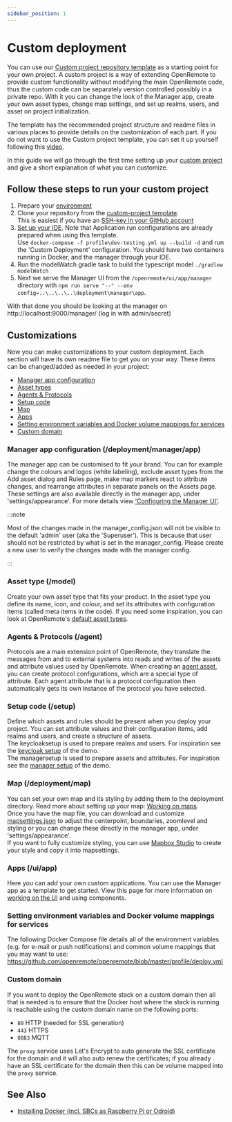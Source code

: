 ```yaml
---
sidebar_position: 1
---
```


# Custom deployment

You can use our [Custom project repository template](https://github.com/openremote/custom-project) as a starting point for your own project. A custom project is a way of extending OpenRemote to provide custom functionality without modifying the main OpenRemote code, thus the custom code can be separately version controlled possibly in a private repo. With it you can change the look of the Manager app, create your own asset types, change map settings, and set up realms, users, and asset on project initialization. 

The template has the recommended project structure and readme files in various places to provide details on the customization of each part. If you do not want to use the Custom project template, you can set it up yourself following this [video](https://www.youtube.com/watch?v=_u2IgdioQR8).

In this guide we will go through the first time setting up your [custom project](../../developer-guide/creating-a-custom-project.md) and give a short explanation of what you can customize. 

## Follow these steps to run your custom project
1. Prepare your [environment](../../developer-guide/preparing-the-environment.md)
2. Clone your repository from the [custom-project template](https://github.com/openremote/custom-project).\
This is easiest if you have an [SSH-key in your GitHub account](https://docs.github.com/en/authentication/connecting-to-github-with-ssh/generating-a-new-ssh-key-and-adding-it-to-the-ssh-agent)
3. [Set up your IDE](../../developer-guide/setting-up-an-ide.md). Note that Application run configurations are already prepared when using this template. \
Use `docker-compose -f profile\dev-testing.yml up --build -d` and run the 'Custom Deployment' configuration. You should have two containers running in Docker, and the manager through your IDE.
4. Run the modelWatch gradle task to build the typescript model `./gradlew modelWatch`
5. Next we serve the Manager UI from the `/openremote/ui/app/manager` directory with `npm run serve "--" --env config=..\..\..\..\deployment\manager\app`.

With that done you should be looking at the manager on http://localhost:9000/manager/ (log in with admin/secret)

## Customizations
Now you can make customizations to your custom deployment. Each section will have its own readme file to get you on your way. These items can be changed/added as needed in your project:
- [Manager app configuration](#manager-app-configuration-deploymentmanagerapp)
- [Asset types](#asset-type-model)
- [Agents & Protocols](#agents--protocols-agent)
- [Setup code](#setup-code-setup)
- [Map](#map-deploymentmap)
- [Apps](#apps-uiapp)
- [Setting environment variables and Docker volume mappings for services](#setting-environment-variables-and-docker-volume-mappings-for-services)
- [Custom domain](#custom-domain)

### Manager app configuration (/deployment/manager/app)
The manager app can be customised to fit your brand. You can for example change the colours and logos (white labeling), exclude asset types from the Add asset dialog and Rules page, make map markers react to attribute changes, and rearrange attributes in separate panels on the Assets page. These settings are also available directly in the manager app, under 'settings/appearance'. For more details view ['Configuring the Manager UI'](configuring-the-manager-ui.md).

:::note

Most of the changes made in the manager_config.json will not be visible to the default 'admin' user (aka the 'Superuser'). This is because that user should not be restricted by what is set in the manager_config. Please create a new user to verify the changes made with the manager config.

:::

### Asset type (/model)
Create your own asset type that fits your product. In the asset type you define its name, icon, and colour, and set its attributes with configuration items (called meta items in the code). If you need some inspiration, you can look at OpenRemote's [default asset types](https://github.com/openremote/openremote/tree/master/model/src/main/java/org/openremote/model/asset/impl).

### Agents & Protocols (/agent)
Protocols are a main extension point of OpenRemote, they translate the messages from and to external systems into reads and writes of the assets and attribute values used by OpenRemote. When creating an [agent asset](../../developer-guide/connecting-protocol-adaptors-with-agents.md), you can create protocol configurations, which are a special type of attribute. Each agent attribute that is a protocol configuration then automatically gets its own instance of the protocol you have selected.

### Setup code (/setup)
Define which assets and rules should be present when you deploy your project. You can set attribute values and their configuration items, add realms and users, and create a structure of assets.\
The keycloaksetup is used to prepare realms and users. For inspiration see the [keycloak setup](https://github.com/openremote/openremote/blob/master/setup/src/demo/java/org/openremote/setup/demo/KeycloakDemoSetup.java) of the demo.\
The managersetup is used to prepare assets and attributes. For inspiration see the [manager setup](https://github.com/openremote/openremote/blob/master/setup/src/demo/java/org/openremote/setup/demo/ManagerDemoSetup.java) of the demo.

### Map (/deployment/map)
You can set your own map and its styling by adding them to the deployment directory. Read more about setting up your map: [Working on maps](../../developer-guide/working-on-maps.md). \
Once you have the map file, you can download and customize [mapsettings.json](https://github.com/openremote/openremote/blob/master/manager/src/map/mapsettings.json) to adjust the centerpoint, boundaries, zoomlevel and styling or you can change these directly in the manager app, under 'settings/appearance'. \
If you want to fully customize styling, you can use [Mapbox Studio](https://www.mapbox.com/mapbox-studio) to create your style and copy it into mapsettings.

### Apps (/ui/app)
Here you can add your own custom applications. You can use the Manager app as a template to get started. View this page for more information on [working on the UI](../../developer-guide/working-on-ui-and-apps.md) and using components.

### Setting environment variables and Docker volume mappings for services
The following Docker Compose file details all of the environment variables (e.g. for e-mail or push notifications) and common volume mappings that you may want to use:
https://github.com/openremote/openremote/blob/master/profile/deploy.yml

### Custom domain
If you want to deploy the OpenRemote stack on a custom domain then all that is needed is to ensure that the Docker host where the stack is running is reachable using the custom domain name on the following ports:

- `80` HTTP (needed for SSL generation)
- `443` HTTPS
- `8883` MQTT

The `proxy` service uses Let's Encrypt to auto generate the SSL certificate for the domain and it will also auto renew the certificates; if you already have an SSL certificate for the domain then this can be volume mapped into the `proxy` service.

## See Also

- [Installing Docker (incl. SBCs as Raspberry Pi or Odroid)](../../developer-guide/installing-and-using-docker.md)
